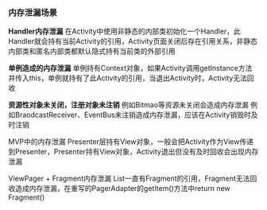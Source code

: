 ### 内存泄漏场景

**Handler内存泄漏**
在Activity中使用非静态的内部类初始化一个Handler，此Handler就会持有当前Activity的引用，Activity页面关闭后存在引用关系，非静态内部类和匿名内部类都默认隐式持有当前类的外部引用

**单例造成的内存泄漏**
单例持有Context对象，如果Activity调用getInstance方法并传入this，单例就持有了此Activity的引用，当退出Activity时，Activity无法回收

**资源性对象未关闭，注册对象未注销**
例如Bitmao等资源未关闭会造成内存泄漏
例如BraodcastReceiver、EventBus未注销造成内存泄漏，应该在Activity销毁时及时注销

MVP中的内存泄漏
Presenter层持有View对象，一般会把Activity作为View传递到Presenter，Presenter持有View对象，Activity退出但没有及时回收会出现内存泄漏

ViewPager + Fragment内存泄漏
List一直有Fragment的引用，Fragment无法回收造成内存泄漏，在重写的PagerAdapter的getItem()方法中return new Fragment()

